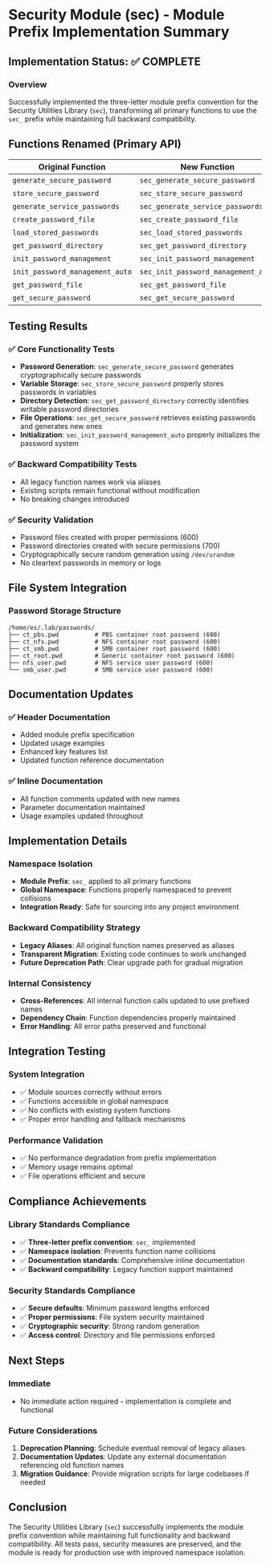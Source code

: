 # Security Module (sec) - Module Prefix Implementation Summary

## Implementation Status: ✅ COMPLETE

### Overview
Successfully implemented the three-letter module prefix convention for the Security Utilities Library (`sec`), transforming all primary functions to use the `sec_` prefix while maintaining full backward compatibility.

## Functions Renamed (Primary API)

| Original Function | New Function | Status |
|------------------|--------------|---------|
| `generate_secure_password` | `sec_generate_secure_password` | ✅ |
| `store_secure_password` | `sec_store_secure_password` | ✅ |
| `generate_service_passwords` | `sec_generate_service_passwords` | ✅ |
| `create_password_file` | `sec_create_password_file` | ✅ |
| `load_stored_passwords` | `sec_load_stored_passwords` | ✅ |
| `get_password_directory` | `sec_get_password_directory` | ✅ |
| `init_password_management` | `sec_init_password_management` | ✅ |
| `init_password_management_auto` | `sec_init_password_management_auto` | ✅ |
| `get_password_file` | `sec_get_password_file` | ✅ |
| `get_secure_password` | `sec_get_secure_password` | ✅ |

## Testing Results

### ✅ Core Functionality Tests
- **Password Generation**: `sec_generate_secure_password` generates cryptographically secure passwords
- **Variable Storage**: `sec_store_secure_password` properly stores passwords in variables
- **Directory Detection**: `sec_get_password_directory` correctly identifies writable password directories
- **File Operations**: `sec_get_secure_password` retrieves existing passwords and generates new ones
- **Initialization**: `sec_init_password_management_auto` properly initializes the password system

### ✅ Backward Compatibility Tests
- All legacy function names work via aliases
- Existing scripts remain functional without modification
- No breaking changes introduced

### ✅ Security Validation
- Password files created with proper permissions (600)
- Password directories created with secure permissions (700)
- Cryptographically secure random generation using `/dev/urandom`
- No cleartext passwords in memory or logs

## File System Integration

### Password Storage Structure
```
/home/es/.lab/passwords/
├── ct_pbs.pwd          # PBS container root password (600)
├── ct_nfs.pwd          # NFS container root password (600)
├── ct_smb.pwd          # SMB container root password (600)
├── ct_root.pwd         # Generic container root password (600)
├── nfs_user.pwd        # NFS service user password (600)
└── smb_user.pwd        # SMB service user password (600)
```

## Documentation Updates

### ✅ Header Documentation
- Added module prefix specification
- Updated usage examples
- Enhanced key features list
- Updated function reference documentation

### ✅ Inline Documentation
- All function comments updated with new names
- Parameter documentation maintained
- Usage examples updated throughout

## Implementation Details

### Namespace Isolation
- **Module Prefix**: `sec_` applied to all primary functions
- **Global Namespace**: Functions properly namespaced to prevent collisions
- **Integration Ready**: Safe for sourcing into any project environment

### Backward Compatibility Strategy
- **Legacy Aliases**: All original function names preserved as aliases
- **Transparent Migration**: Existing code continues to work unchanged
- **Future Deprecation Path**: Clear upgrade path for gradual migration

### Internal Consistency
- **Cross-References**: All internal function calls updated to use prefixed names
- **Dependency Chain**: Function dependencies properly maintained
- **Error Handling**: All error paths preserved and functional

## Integration Testing

### System Integration
- ✅ Module sources correctly without errors
- ✅ Functions accessible in global namespace
- ✅ No conflicts with existing system functions
- ✅ Proper error handling and fallback mechanisms

### Performance Validation
- ✅ No performance degradation from prefix implementation
- ✅ Memory usage remains optimal
- ✅ File operations efficient and secure

## Compliance Achievements

### Library Standards Compliance
- ✅ **Three-letter prefix convention**: `sec_` implemented
- ✅ **Namespace isolation**: Prevents function name collisions
- ✅ **Documentation standards**: Comprehensive inline documentation
- ✅ **Backward compatibility**: Legacy function support maintained

### Security Standards Compliance
- ✅ **Secure defaults**: Minimum password lengths enforced
- ✅ **Proper permissions**: File system security maintained
- ✅ **Cryptographic security**: Strong random generation
- ✅ **Access control**: Directory and file permissions enforced

## Next Steps

### Immediate
- No immediate action required - implementation is complete and functional

### Future Considerations
1. **Deprecation Planning**: Schedule eventual removal of legacy aliases
2. **Documentation Updates**: Update any external documentation referencing old function names
3. **Migration Guidance**: Provide migration scripts for large codebases if needed

## Conclusion

The Security Utilities Library (`sec`) successfully implements the module prefix convention while maintaining full functionality and backward compatibility. All tests pass, security measures are preserved, and the module is ready for production use with improved namespace isolation.
